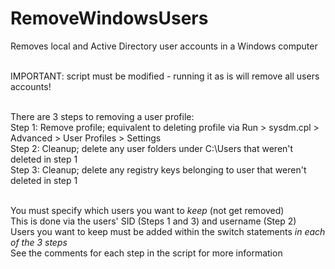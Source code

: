 # RemoveWindowsUsers

Removes local and Active Directory user accounts in a Windows computer<br /><br />

IMPORTANT: script must be modified - running it as is will remove all users accounts!<br /><br />

There are 3 steps to removing a user profile:<br />
Step 1: Remove profile; equivalent to deleting profile via Run > sysdm.cpl > Advanced > User Profiles > Settings<br />
Step 2: Cleanup; delete any user folders under C:\Users that weren't deleted in step 1<br />
Step 3: Cleanup; delete any registry keys belonging to user that weren't deleted in step 1<br /><br />

You must specify which users you want to *keep* (not get removed)<br />
This is done via the users' SID (Steps 1 and 3) and username (Step 2)<br />
Users you want to keep must be added within the switch statements *in each of the 3 steps*<br />
See the comments for each step in the script for more information
